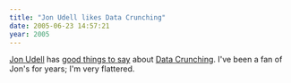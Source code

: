 ```yaml
---
title: "Jon Udell likes Data Crunching"
date: 2005-06-23 14:57:21
year: 2005
---
```

<a href="http://weblog.infoworld.com/udell">Jon Udell</a> has <a href="http://weblog.infoworld.com/udell/2005/06/23.html">good things to say</a> about <a href="http://www.amazon.com/exec/obidos/redirect?path=ASIN/0974514071&amp;link_code=as2&amp;camp=1789&amp;tag=thirdbit-20&amp;creative=9325">Data Crunching</a>.  I've been a fan of Jon's for years; I'm very flattered.
